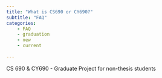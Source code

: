 ```yaml
---
title: "What is CS690 or CY690?"
subtitle: "FAQ"
categories:
    - FAQ
    - graduation
    - new
    - current
    
---
```

CS 690 & CY690 - Graduate Project for non-thesis students 

 